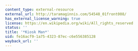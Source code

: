 ```yaml
---
content_type: external-resource
external_url: http://taramaginnis.com/54548_01front008/
has_external_license_warning: true
license: https://en.wikipedia.org/wiki/All_rights_reserved
status: ''
title: '*Kiosk Man*'
uid: fe16acf9-1a75-4323-87ec-c6e556385128
wayback_url: ''
---
```


